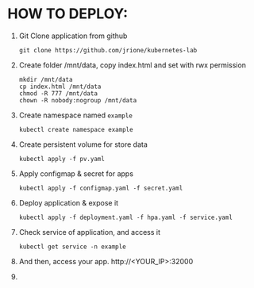 # HOW TO DEPLOY:

1. Git Clone application from github

   ```
   git clone https://github.com/jrione/kubernetes-lab
   ```
2. Create folder /mnt/data, copy index.html and set with rwx permission

   ```
   mkdir /mnt/data
   cp index.html /mnt/data
   chmod -R 777 /mnt/data
   chown -R nobody:nogroup /mnt/data
   ```
3. Create namespace named `example`

   ```
   kubectl create namespace example
   ```
4. Create persistent volume for store data

   ```
   kubectl apply -f pv.yaml
   ```
5. Apply configmap & secret for apps

   ```
   kubectl apply -f configmap.yaml -f secret.yaml
   ```
6. Deploy application & expose it

   ```
   kubectl apply -f deployment.yaml -f hpa.yaml -f service.yaml
   ```
7. Check service of application, and access it

   ```
   kubectl get service -n example
   ```
8. And then, access your app. http://<YOUR_IP>:32000
9.
